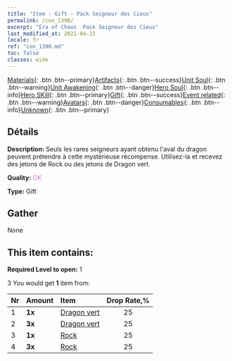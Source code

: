 ```yaml
---
title: "Item - Gift - Pack Seigneur des Cieux"
permalink: /con_1398/
excerpt: "Era of Chaos  Pack Seigneur des Cieux"
last_modified_at: 2021-04-22
locale: fr
ref: "con_1398.md"
toc: false
classes: wide
---
```

 [Materials](/ItemsFR/){: .btn .btn--primary}[Artifacts](/ItemsFR/Artifacts/){: .btn .btn--success}[Unit Soul](/ItemsFR/UnitSoul/){: .btn .btn--warning}[Unit Awakening](/ItemsFR/UnitAwakening/){: .btn .btn--danger}[Hero Soul](/ItemsFR/HeroSoul/){: .btn .btn--info}[Hero SKill](/ItemsFR/HeroSkill/){: .btn .btn--primary}[Gift](/ItemsFR/Gift/){: .btn .btn--success}[Event related](/ItemsFR/Events/){: .btn .btn--warning}[Avatars](/ItemsFR/Avatars/){: .btn .btn--danger}[Consumables](/ItemsFR/Consumables/){: .btn .btn--info}[Unknown](/ItemsFR/Unknown/){: .btn .btn--primary}

## Détails
 **Description:** Seuls les rares seigneurs ayant obtenu l'aval du dragon peuvent prétendre à cette mystérieuse récompense. Utilisez-la et recevez des jetons de Rock ou des jetons de Dragon vert.

 **Quality:** <span style="color: #DA70D6">OK</span>

 **Type:** Gift

## Gather

  None

## This item contains:

 **Required Level to open:** 1

 3 You would get **1** item  from:

  | Nr | Amount |     Item    | Drop Rate,% |
  |:---|:-------|:------------|:---------:|
  | 1 |  **1x** | [Dragon vert](/fr/Items/unt_205/) | 25 | 
  | 2 |  **3x** | [Dragon vert](/fr/Items/unt_205/) | 25 | 
  | 3 |  **1x** | [Rock](/fr/Items/unt_221/) | 25 | 
  | 4 |  **3x** | [Rock](/fr/Items/unt_221/) | 25 | 
